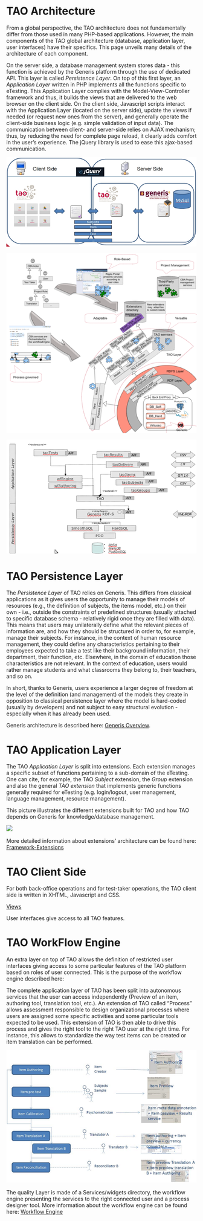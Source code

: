 <!--
created_at: '2011-01-21 11:09:09'
updated_at: '2013-05-21 08:35:02'
authors:
    - 'Patrick Plichart'
tags:
    - 'Documentation for core components'
-->



TAO Architecture
================

From a global perspective, the TAO architecture does not fundamentally differ from those used in many PHP-based applications. However, the main components of the TAO global architecture (database, application layer, user interfaces) have their specifics. This page unveils many details of the architecture of each component.

On the server side, a database management system stores data - this function is achieved by the Generis platform through the use of dedicated API. This layer is called *Persistence Layer*. On top of this first layer, an *Application Layer* written in PHP implements all the functions specific to eTesting. This Application Layer complies with the Model-View-Controller framework and thus, it builds the views that are delivered to the web browser on the client side. On the client side, Javascript scripts interact with the Application Layer (located on the server side), update the views if needed (or request new ones from the server), and generally operate the client-side business logic (e.g. simple validation of input data). The communication between client- and server-side relies on AJAX mechanism; thus, by reducing the need for complete page reload, it clearly adds comfort in the user’s experience. The jQuery library is used to ease this ajax-based communication.

![](../resources/taoarchi.PNG)<br/>

![](../resources/archi.png)<br/>

![](../resources/archiExt.png)

TAO Persistence Layer
=====================

The *Persistence Layer* of TAO relies on Generis. This differs from classical applications as it gives users the opportunity to manage their models of resources (e.g., the definition of subjects, the items model, etc.) on their own - i.e., outside the constraints of predefined structures (usually attached to specific database schema - relatively rigid once they are filled with data). This means that users may unilaterally define what the relevant pieces of information are, and how they should be structured in order to, for example, manage their subjects. For instance, in the context of human resource management, they could define any characteristics pertaining to their employees expected to take a test like their background information, their department, their function, etc. Elsewhere, in the domain of education those characteristics are not relevant. In the context of education, users would rather manage students and what classrooms they belong to, their teachers, and so on.

In short, thanks to Generis, users experience a larger degree of freedom at the level of the definition (and management) of the models they create in opposition to classical persistence layer where the model is hard-coded (usually by developers) and not subject to easy structural evolution - especially when it has already been used.

Generis architecture is described here: [Generis Overview](../documentation-for-core-components/generis-overview.md).

TAO Application Layer
=====================

The TAO *Application Layer* is split into extensions. Each extension manages a specific subset of functions pertaining to a sub-domain of the eTesting. One can cite, for example, the TAO *Subject* extension, the *Group* extension and also the general *TAO extension* that implements generic functions generally required for eTesting (e.g. login/logout, user management, language management, resource management).

This picture illustrates the different extensions built for TAO and how TAO depends on Generis for knowledge/database management.

![](http://forge.taotesting.com/attachments/395/extensions.png)

More detailed information about extensions’ architecture can be found here: [Framework-Extensions](../documentation-for-core-components/framework-extensions.md)

TAO Client Side
===============

For both back-office operations and for test-taker operations, the TAO client side is written in XHTML, Javascript and CSS.

[Views](../documentation-for-core-components/views.md)

User interfaces give access to all TAO features.

TAO WorkFlow Engine
===================

An extra layer on top of TAO allows the definition of restricted user interfaces giving access to some particular features of the TAO platform based on roles of user connected. This is the purpose of the workflow engine described here:

The complete application layer of TAO has been split into autonomous services that the user can access independently (Preview of an item, authoring tool, translation tool, etc.). An extension of TAO called “Process” allows assessment responsible to design organizational processes where users are assigned some specific activities and some particular tools expected to be used. This extension of TAO is then able to drive this process and gives the right tool to the right TAO user at the right time. For instance, this allows to standardize the way test items can be created or item translation can be performed.<br/>

![](../resources/workflow.PNG)

The quality Layer is made of a Services/widgets directory, the workflow engine presenting the services to the right connected user and a process designer tool. More information about the workflow engine can be found here: [Workflow Engine](../documentation-for-core-components/workflow-engine.md)


